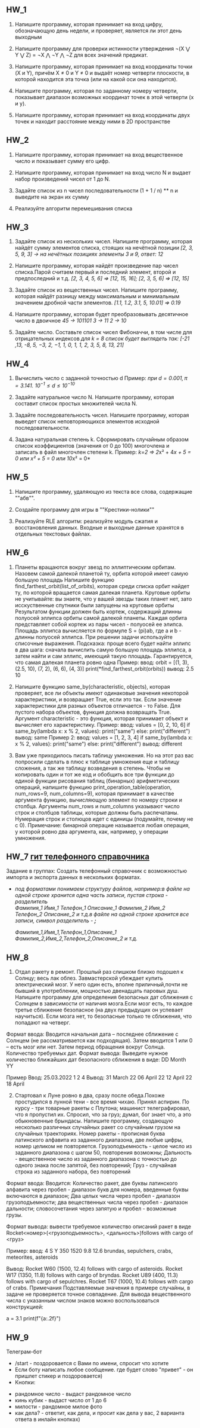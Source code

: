 ## HW_1 
1. Напишите программу, которая принимает на вход цифру, обозначающую день недели, и проверяет, является ли
этот день выходным

2. Напишите программу для проверки истинности утверждения ¬(X ⋁ Y ⋁ Z) = ¬X ⋀ ¬Y ⋀ ¬Z для всех значений предикат.

3. Напишите программу, которая принимает на вход координаты точки (X и Y), причём X ≠ 0 и Y ≠ 0 и выдаёт номер
четверти плоскости, в которой находится эта точка (или на какой оси она находится).

4. Напишите программу, которая по заданному номеру четверти, показывает диапазон возможных координат точек в
этой четверти (x и y).

5. Напишите программу, которая принимает на вход координаты двух точек и находит расстояние между ними
в 2D пространстве

## HW_2
1. Напишите программу, которая принимает на вход вещественное число и показывает сумму его цифр.

2. Напишите программу, которая принимает на вход число N и выдает набор произведений чисел от 1 до N.

3. Задайте список из n чисел последовательности (1 + 1 / n) ** n и выведите на экран их сумму

4. Реализуйте алгоритм перемешивания списка

## HW_3
1. Задайте список из нескольких чисел. Напишите программу, которая найдёт сумму элементов списка, стоящих на нечётной позиции
*[2, 3, 5, 9, 3] -> на нечётных позициях элементы 3 и 9, ответ: 12*

2. Напишите программу, которая найдёт произведение пар чисел списка.Парой считаем первый и последний элемент, второй и предпоследний и т.д.
*[2, 3, 4, 5, 6] => [12, 15, 16];*
*[2, 3, 5, 6] => [12, 15]*

3. Задайте список из вещественных чисел. Напишите программу, которая найдёт разницу между
максимальным и минимальным значением дробной части элементов.
*[1.1, 1.2, 3.1, 5, 10.01] => 0.19*

4. Напишите программу, которая будет преобразовывать десятичное число в двоичное
*45 -> 101101*
*3 -> 11*
*2 -> 10*

5. Задайте число. Составьте список чисел Фибоначчи, в том числе для отрицательных индексов
*для k = 8 список будет выглядеть так: [-21 ,13, -8, 5, −3, 2, −1, 1, 0, 1, 1, 2, 3, 5, 8, 13, 21]*

## HW_4
1. Вычислить число c заданной точностью d
Пример:
*при $d = 0.001, π = 3.141.$    $10^{-1} ≤ d ≤10^{-10}$*

2. Задайте натуральное число N. Напишите программу, которая составит список простых множителей числа N.

3. Задайте последовательность чисел. Напишите программу, которая выведет список неповторяющихся элементов исходной последовательности.

4. Задана натуральная степень k. Сформировать случайным образом список коэффициентов (значения от 0 до 100) многочлена и записать в файл многочлен степени k.
Пример:
*k=2 => 2*x² + 4*x + 5 = 0 или x² + 5 = 0 или 10*x² = 0*

## HW_5
1. Напишите программу, удаляющую из текста все слова, содержащие ""абв"".

2. Создайте программу для игры в ""Крестики-нолики""

3. Реализуйте RLE алгоритм: реализуйте модуль сжатия и восстановления данных.
Входные и выходные данные хранятся в отдельных текстовых файлах.

## HW_6

1. Планеты вращаются вокруг звезд по эллиптическим орбитам. Назовем самой далекой планетой ту, орбита которой имеет самую большую площадь
Напишите функцию find_farthest_orbit(list_of_orbits), которая среди списка орбит найдет ту, по которой вращается самая далекая планета. 
Круговые орбиты не учитывайте: вы знаете, что у вашей звезды таких планет нет, зато исскуственные спутники были запущены на круговые орбиты
Результатом функции должен быть кортеж, содержащий длинны полуосей эллипса орбиты самой далекой планеты.
Каждая орбита представляет собой кортеж из пары чисел - полуосей ее элипса.
Площадь эллипса вычисляется по формуле S = (pi)ab, где a и b - длинны полуосей эллипса.
При решении задачи используйте списочные выражения.
Подсказка: проще всего будет найти эллипс в два шага: сначала вычислить самую большую площадь эллипса, а затем найти и сам эллипс, имеющий такую площадь.
Гарантируется, что самая далекая планета ровно одна
Пример:
ввод:
orbit = [(1, 3), (2.5, 10), (7, 2), (6, 6), (4, 3)]
print(*find_farthest_orbit(orbits))
вывод: 2.5 10

2. Напишите функцию same_by(characteristic, objects), которая проверяет, все ли объекты имеют одинаковые значения некоторой характеристики, и возвращает True, 
если это так. Если значение характеристики для разных объектов отличается - то False. Для пустого набора объектов, функция должна возвращать True. 
Аргумент characteristic - это функция, которая принимает объект и вычисляет его характеристику.
Пример:
ввод: values = [0, 2, 10, 6]
if same_by(lambda x: x % 2, values):
  print("same")
else:
  print("different")
  вывод: same
Пример 2:
ввод: values = [1, 2, 3, 4]
if same_by(lambda x: x % 2, values):
  print("same")
else:
  print("different")
  вывод: different

3. Вам уже приходилось писать таблицу умножения. Но на этот раз вас попросили сделать в плюс к таблице умножения еще и таблицу сложения, а так же таблицу возведения в
степень.
Чтобы не копировать один и тот же код и обобщить все три функции до единой функции рисования таблиц (бинарных) арифметических операций, напишите функцию print_operation_table(operation, num_rows=9, num_columns=9), которая принимает в качестве аргумента функцию, вычисляющую элемент по номеру строки и столбца.
Аргументы num_rows и num_columns указывают число строк и столбцов таблицы, которые должны быть распечатаны. Нумерация строк и столюцов идет с единицы 
(подумайте, почему не с 0).
Примечание: бинарной операцие называется любая операция, у которой ровно два аргумента, как, например, у операции умножения.


## HW_7  [гит телефонного справочника](https://github.com/NanaOz/GB_python_TelephoneDirectory_HW7)
Задание в группах: Создать телефонный справочник с возможностью импорта и экспорта данных в нескольких форматах. 
- *под форматами понимаем структуру файлов, например:в файле на одной строке хранится одна часть записи, пустая строка - разделитель*   
    *Фамилия_1*
    *Имя_1*
    *Телефон_1*
    *Описание_1*
    *Фамилия_2*
    *Имя_2*
    *Телефон_2*
    *Описание_2*
    *и т.д.в файле на одной строке хранится все записи, символ разделитель - **;***
    
    *Фамилия_1,Имя_1,Телефон_1,Описание_1*
    *Фамилия_2,Имя_2,Телефон_2,Описание_2*
    *и т.д.*
## HW_8
1. Отдал ракету в ремонт. Прошлый раз слишком близко подошел к Солнцу; весь лак облез. Завмастерской убеждает купить электрический мозг. У него один есть, вполне приличный,почти не бывший в употреблении, мощностью двенадцать паровых душ.
Напишите программу для определения безопасных дат сближения с Солнцем в зависимости от наличия мозга.Если мозг есть, то каждое третье сближение безопасное (на двух предыдущих он успевает научиться). Если мозга нет, то безопасные только те сближения, что попадают на четверг.

Формат ввода:
Вводится начальная дата – последнее сближение с Солнцем (не рассматривается как подходящая).
Затем вводится 1 или 0 – есть мозг или нет.
Затем период обращения вокруг Солнца.
Количество требуемых дат.
Формат вывода:
Выведите нужное количество ближайших дат безопасного сближения в виде: DD Month YY

Пример 
Ввод:
25.03.2022
1
2
4
Вывод:
31 March 22
06 April 22
12 April 22
18 April

2. Стартовал к Луне ровно в два, сразу после обеда.Похоже простудился в лунной тени - все время чихаю. Принял аспирин. По курсу - три товарные ракеты с Плутона; машинист телеграфировал, что я пропустил их. Спросил, что за груз; думал, бог знает что, а это обыкновенные брындасы.
Напишите программу, создающую несколько различных случайных ракет со случайным грузом на случайных траекториях.
Номер ракеты - прописная буква латинского алфавита из заданного диапазона, две любые цифры, номер целиком не повторяется.
Грузоподъемность - целое число из заданного диапазона с шагом 50, повторения возможны;
Дальность - вещественное число из заданного диапазона с точностью до одного
знака после запятой, без повторений;
Груз - случайная строка из заданного набора, без повторений

Формат ввода: 
Вводится:
Количество ракет,
две буквы латинского алфавита через пробел - диапазон букв для номера, введенные буквы включаются в диапазон;
Два целых числа через пробел - диапазон грузоподъемности;
два вещественных числа через пробел - диапазон дальности;
словосочетания через запятую и пробел - возможные грузы.

Формат вывода: вывести требуемое количество описаний ракет в виде
Rocket<номер>(<грузоподъемность>, <дальность>)follows with cargo of <груз>

Пример:
ввод:
4
S Y
350 1520
9.8 12.6
brundas, sepulchers, crabs, meteorites, asteroids

Вывод:
Rocket W60 (1500, 12.4) follows with cargo of asteroids.
Rocket W17 (1350, 11.8) follows with cargo of bryndas.
Rocket U89 (400, 11.3) follows with cargo of sepulchres.
Rocket T67 (1000, 10.4) follows with cargo of crabs.
Примечания
Подставляемые значения в примере случайны, в задаче не проверяется точное совпадение.
Для вывода вещественного числа с указанным числом знаков можно воспользоваться конструкцией:

a = 3.1
print(f"{a:.2f}")

## HW_9
Телеграм-бот
* /start - поздоровается с Вами по имени, спросит что хотите
* Если боту написать любое сообщение. где будет слово "привет" - он пришлет стикер и поздоровается)
* Кнопки:
 - рандомное число - выдаст рандомное число
 - кинь кубик - выдаст число от 1 до 6
 - милости - рандомное милое фото
 - как дела? - ответит, как дела, и просит как дела у вас, 2 варианта ответа в инлайн кнопках)
 

